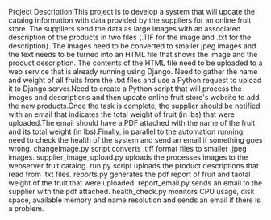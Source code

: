 Project Description:This project is to develop a system that will update the catalog information with data provided by the suppliers for an online fruit store. The suppliers send the data as large images with an associated description of the products in two files (.TIF for the image and .txt for the description). The images need to be converted to smaller jpeg images and the text needs to be turned into an HTML file that shows the image and the product description. The contents of the HTML file need to be uploaded to a web service that is already running using Django. Need to gather the name and weight of all fruits from the .txt files and use a Python request to upload it to Django server.Need to create a Python script that will process the images and descriptions and then update  online fruit store's website to add the new products.Once the task is complete, the supplier should be notified with an email that indicates the total weight of fruit (in lbs) that were uploaded.The email should have a PDF attached with the name of the fruit and its total weight (in lbs).Finally, in parallel to the automation running, need to check the health of the system and send an email if something goes wrong.
changeImage.py script converts .tiff format files to smaller .jpeg images.
supplier_image_upload.py uploads the processes images to the webserver fruit catalog.
run.py script uploads the product descriptions that read from .txt files.
reports.py generates the pdf report of fruit and taotal weight of the fruit that were uploaded.
report_email.py sends an email to the supplier with the pdf attached.
health_check.py monitors CPU usage, disk space, available memory and name resolution and sends an email if there is a problem.
